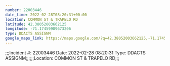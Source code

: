 ```yaml
---
number: 22003446
date_time: 2022-02-28T08:20:31+00:00
location: COMMON ST & TRAPELO RD
latitude: 42.38052003662125
longitude: -71.17459989673206
type: DDACTS ASSIGNM
google_maps_link: https://maps.google.com/?q=42.38052003662125,-71.17459989673206
---
```


;;;Incident #: 22003446   Date: 2022-02-28 08:20:31   Type: DDACTS ASSIGNM;;;;;;Location: COMMON ST & TRAPELO RD;;;
